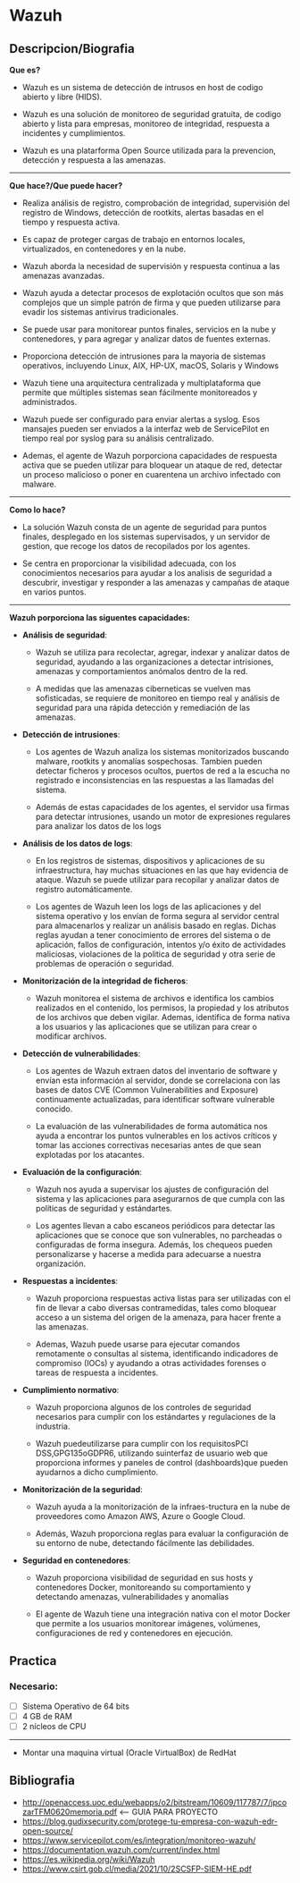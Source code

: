 # Wazuh
## Descripcion/Biografia

**Que es?**
- Wazuh es un sistema de detección de intrusos en host de codigo abierto y libre (HIDS).

- Wazuh es una solución de monitoreo de seguridad gratuita, de codigo abierto y lista para empresas, monitoreo de integridad, respuesta a incidentes y cumplimientos.

- Wazuh es una platarforma Open Source utilizada para la prevencion, detección y respuesta a las amenazas.

---
**Que hace?/Que puede hacer?**
- Realiza análisis de registro, comprobación de integridad, supervisión del registro de Windows, detección de rootkits, alertas basadas en el tiempo y respuesta activa.

- Es capaz de proteger cargas de trabajo en entornos locales, virtualizados, en contenedores y en la nube.

- Wazuh aborda la necesidad de supervisión y respuesta continua a las amenazas avanzadas.

- Wazuh ayuda a detectar procesos de explotación ocultos que son más complejos que un simple patrón de firma y que pueden utilizarse para evadir los sistemas antivirus tradicionales.

- Se puede usar para monitorear puntos finales, servicios en la nube y contenedores, y para agregar y analizar datos de fuentes externas.

- Proporciona detección de intrusiones para la mayoria de sistemas operativos, incluyendo Linux, AIX, HP-UX, macOS, Solaris y Windows

- Wazuh tiene una arquitectura centralizada y multiplataforma que permite que múltiples sistemas sean fácilmente monitoreados y administrados.

- Wazuh puede ser configurado para enviar alertas a syslog. Esos mansajes pueden ser enviados a la interfaz web de ServicePilot en tiempo real por syslog para su análisis centralizado.

- Ademas, el agente de Wazuh porporciona capacidades de respuesta activa que se pueden utilizar para bloquear un ataque de red, detectar un proceso malicioso o poner en cuarentena un archivo infectado con malware.

---
**Como lo hace?**
- La solución Wazuh consta de un agente de seguridad para puntos finales, desplegado en los sistemas supervisados, y un servidor de gestion, que recoge los datos de recopilados por los agentes.

- Se centra en proporcionar la visibilidad adecuada, con los conocimientos necesarios para ayudar a los analisis de seguridad a descubrir, investigar y responder a las amenazas y campañas de ataque en varios puntos.

---
**Wazuh porporciona las siguentes capacidades:**
- __Análisis de seguridad__:
  - Wazuh se utiliza para recolectar, agregar, indexar y analizar datos de seguridad, ayudando a las organizaciones a detectar intrisiones, amenazas y comportamientos anómalos dentro de la red.

  - A medidas que las amenazas ciberneticas se vuelven mas sofisticadas, se requiere de monitoreo en tiempo real y análisis de seguridad para una rápida detección y remediación de las amenazas.

- __Detección de intrusiones__:
  - Los agentes de Wazuh analiza los sistemas monitorizados buscando malware, rootkits y anomalías sospechosas. Tambien pueden detectar ficheros y procesos ocultos, puertos de red a la escucha no registrado e inconsistencias en las respuestas a las llamadas del sistema.

  - Además de estas capacidades de los agentes, el servidor usa firmas para detectar intrusiones, usando un motor de expresiones regulares para analizar los datos de los logs


- __Análisis de los datos de logs__:
  - En los registros de sistemas, dispositivos y aplicaciones de su infraestructura, hay muchas situaciones en las que hay evidencia de ataque. Wazuh se puede utilizar para recopilar y analizar datos de registro automáticamente.

  - Los agentes de Wazuh leen los logs de las aplicaciones y del sistema operativo y los envían de forma segura al servidor central para almacenarlos y realizar un análisis basado en reglas. Dichas reglas ayudan a tener conocimiento de errores del sistema o de aplicación, fallos de configuración, intentos y/o éxito de actividades maliciosas, violaciones de la politica de seguridad y otra serie de problemas de operación o seguridad.


- __Monitorización de la integridad de ficheros__:
  - Wazuh monitorea el sistema de archivos e identifica los cambios realizados en el contenido, los permisos, la propiedad y los atributos de los archivos que deben vigilar. Ademas, identifica de forma nativa a los usuarios y las aplicaciones que se utilizan para crear o modificar archivos.


- __Detección de vulnerabilidades__:
  - Los agentes de Wazuh extraen datos del inventario de software y envían esta información al servidor, donde se correlaciona con las bases de datos CVE (Common Vulnerabilities and Exposure) continuamente actualizadas, para identificar software vulnerable conocido.

  - La evaluación de las vulnerabilidades de forma automática nos ayuda a encontrar los puntos vulnerables en los activos críticos y tomar las acciones correctivas necesarias antes de que sean explotadas por los atacantes.


- __Evaluación de la configuración__:
  - Wazuh nos ayuda a supervisar los ajustes de configuración del sistema y las aplicaciones para asegurarnos de que cumpla con las políticas de seguridad y estándartes.

  - Los agentes llevan a cabo escaneos periódicos para detectar las aplicaciones que se conoce que son vulnerables, no parcheadas o configuradas de forma insegura. Además, los chequeos pueden personalizarse y hacerse a medida para adecuarse a nuestra organización.


- __Respuestas a incidentes__:
  - Wazuh proporciona respuestas activa listas para ser utilizadas con el fin de llevar a cabo diversas contramedidas, tales como bloquear acceso a un sistema del origen de la amenaza, para hacer frente a las amenazas.

  - Ademas, Wazuh puede usarse para ejecutar comandos remotamente o consultas al sistema, identificando indicadores de compromiso (IOCs) y ayudando a otras actividades forenses o tareas de respuesta a incidentes.


- __Cumplimiento normativo__:
  - Wazuh proporciona algunos de los controles de seguridad necesarios para cumplir con los estándartes y regulaciones de la industria.

  - Wazuh puedeutilizarse para cumplir con los requisitosPCI DSS,GPG135oGDPR6, utilizando suinterfaz de usuario web que proporciona informes y paneles de control (dashboards)que pueden ayudarnos a dicho cumplimiento.

- __Monitorización de la seguridad__:
  - Wazuh ayuda a la monitorización de la infraes-tructura en la nube de proveedores como Amazon AWS, Azure o Google Cloud.

  - Además, Wazuh proporciona reglas para evaluar la configuración de su entorno de nube, detectando fácilmente las debilidades.

- __Seguridad en contenedores__:
  - Wazuh proporciona visibilidad de seguridad en sus hosts y contenedores Docker, monitoreando su comportamiento y detectando amenazas, vulnerabilidades y anomalías

  - El agente de Wazuh tiene una integración nativa con el motor Docker que permite a los usuarios monitorear imágenes, volúmenes, configuraciones de red y contenedores en ejecución.

## Practica
### Necesario:
- [ ] Sistema Operativo de 64 bits
- [ ] 4 GB de RAM
- [ ] 2 nícleos de CPU

--------

- Montar una maquina virtual (Oracle VirtualBox) de RedHat


## Bibliografia
- http://openaccess.uoc.edu/webapps/o2/bitstream/10609/117787/7/jpcozarTFM0620memoria.pdf <-- GUIA PARA PROYECTO
- https://blog.gudixsecurity.com/protege-tu-empresa-con-wazuh-edr-open-source/
- https://www.servicepilot.com/es/integration/monitoreo-wazuh/
- https://documentation.wazuh.com/current/index.html
- https://es.wikipedia.org/wiki/Wazuh
- https://www.csirt.gob.cl/media/2021/10/2SCSFP-SIEM-HE.pdf